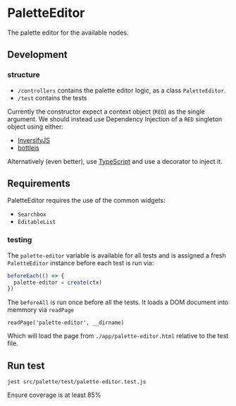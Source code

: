 # PaletteEditor

The palette editor for the available nodes.

## Development

### structure

- `/controllers` contains the palette editor logic, as a class `PaletteEditor`.
- `/test` contains the tests

Currently the constructor expect a context object (`RED`) as the single argument.
We should instead use Dependency Injection of a `RED` singleton object using either:

- [InversifyJS](https://github.com/inversify/InversifyJS)
- [bottlejs](https://github.com/young-steveo/bottlejs)

Alternatively (even better), use [TypeScript](typescriptlang.org) and use a decorator to inject it.

## Requirements

PaletteEditor requires the use of the common widgets:

- `Searchbox`
- `EditableList`

### testing

The `palette-editor` variable is available for all tests and is assigned a fresh `PaletteEditor` instance before each test is run via:

```js
beforeEach(() => {
  palette-editor = create(ctx)
})
```

The `beforeAll` is run once before all the tests. It loads a DOM document into memmory via `readPage`

`readPage('palette-editor', __dirname)`

Which will load the page from `./app/palette-editor.html` relative to the test file.

## Run test

`jest src/palette/test/palette-editor.test.js`

Ensure coverage is at least 85%

